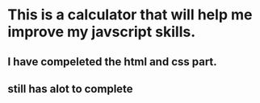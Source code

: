 # This is a calculator that will help me improve my javscript skills.
## I have compeleted the html and css part.
## still has alot to complete